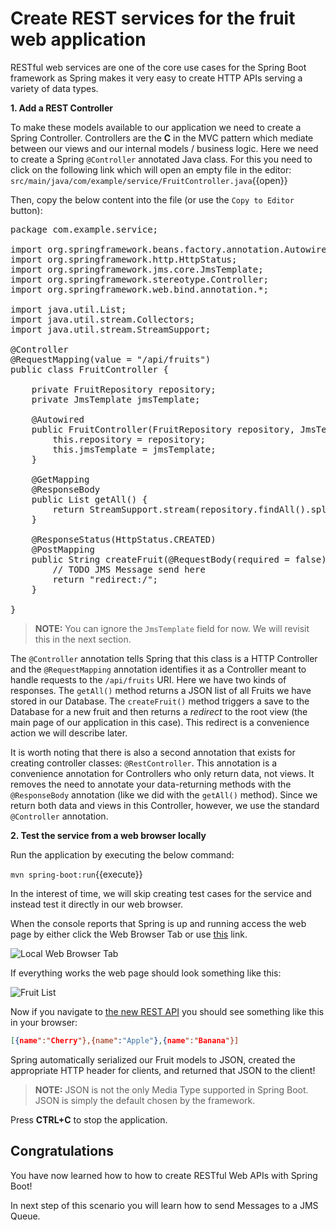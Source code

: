 # Create REST services for the fruit web application

RESTful web services are one of the core use cases for the Spring Boot framework as Spring makes it very easy to create HTTP APIs serving a variety of data types.

**1. Add a REST Controller**

To make these models available to our application we need to create a Spring Controller. Controllers are the **C** in the MVC pattern which mediate between our views and our internal models / business logic. Here we need to create a Spring `@Controller` annotated Java class. For this you need to click on the following link which will open an empty file in the editor: ``src/main/java/com/example/service/FruitController.java``{{open}}

Then, copy the below content into the file (or use the `Copy to Editor` button):

<pre class="file" data-filename="src/main/java/com/example/service/FruitController.java" data-target="replace">
package com.example.service;

import org.springframework.beans.factory.annotation.Autowired;
import org.springframework.http.HttpStatus;
import org.springframework.jms.core.JmsTemplate;
import org.springframework.stereotype.Controller;
import org.springframework.web.bind.annotation.*;

import java.util.List;
import java.util.stream.Collectors;
import java.util.stream.StreamSupport;

@Controller
@RequestMapping(value = "/api/fruits")
public class FruitController {

    private FruitRepository repository;
    private JmsTemplate jmsTemplate;

    @Autowired
    public FruitController(FruitRepository repository, JmsTemplate jmsTemplate) {
        this.repository = repository;
        this.jmsTemplate = jmsTemplate;
    }

    @GetMapping
    @ResponseBody
    public List<Fruit> getAll() {
        return StreamSupport.stream(repository.findAll().spliterator(), false).collect(Collectors.toList());
    }

    @ResponseStatus(HttpStatus.CREATED)
    @PostMapping
    public String createFruit(@RequestBody(required = false) Fruit fruit) {
        // TODO JMS Message send here
        return "redirect:/";
    }

}
</pre>

>**NOTE:** You can ignore the `JmsTemplate` field for now. We will revisit this in the next section.

The `@Controller` annotation tells Spring that this class is a HTTP Controller and the `@RequestMapping` annotation identifies it as a Controller meant to handle requests to the `/api/fruits` URI. Here we have two kinds of responses. The `getAll()` method returns a JSON list of all Fruits we have stored in our Database.
The `createFruit()` method triggers a save to the Database for a new fruit and then returns a *redirect* to the root view (the main page of our application in this case). This redirect is a convenience action we will describe later.

It is worth noting that there is also a second annotation that exists for creating controller classes: `@RestController`. This annotation is a convenience annotation for Controllers who only return data, not views. It removes the need to annotate your data-returning methods with the `@ResponseBody` annotation (like we did with the `getAll()` method). Since we return both data and views in this Controller, however, we use the standard `@Controller` annotation.

**2. Test the service from a web browser locally**

Run the application by executing the below command:

``mvn spring-boot:run``{{execute}}

In the interest of time, we will skip creating test cases for the service and instead test it directly in our web browser.

When the console reports that Spring is up and running access the web page by either click the Web Browser Tab or use [this](https://[[HOST_SUBDOMAIN]]-8080-[[KATACODA_HOST]].environments.katacoda.com/) link.

![Local Web Browser Tab](../../assetsmiddleware/rhoar-getting-started-spring/web-browser-tab.png)

If everything works the web page should look something like this:

![Fruit List](../../assetsmiddleware/rhoar-getting-started-spring/fruit-list.png)

Now if you navigate to [the new REST API](https://[[HOST_SUBDOMAIN]]-8080-[[KATACODA_HOST]].environments.katacoda.com/api/fruits) you should see something like this in your browser:

```json
[{name":"Cherry"},{name":"Apple"},{name":"Banana"}]
```

Spring automatically serialized our Fruit models to JSON, created the appropriate HTTP header for clients, and returned that JSON to the client!

>**NOTE:** JSON is not the only Media Type supported in Spring Boot. JSON is simply the default chosen by the framework.

Press **CTRL+C** to stop the application.

## Congratulations

You have now learned how to how to create RESTful Web APIs with Spring Boot! 

In next step of this scenario you will learn how to send Messages to a JMS Queue.